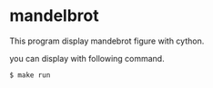 # mandelbrot

This program display mandebrot figure with cython.

you can display with following command.

```
$ make run
```
